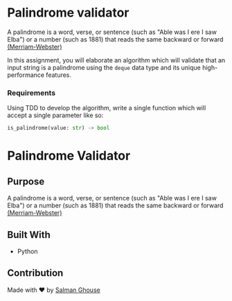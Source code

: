 # Palindrome validator

A palindrome is  a word, verse, or sentence (such as "Able was I ere I saw
Elba") or a number (such as 1881) that reads the same backward or forward
[(Merriam-Webster)](https://www.merriam-webster.com/dictionary/palindrome)

In this assignment, you will elaborate an algorithm which will validate that an
input string is a palindrome using the `deque` data type and its
unique high-performance features.


### Requirements
Using TDD to develop the algorithm, write a single function which will accept a
single parameter like so:

```python
is_palindrome(value: str) -> bool
```

# Palindrome Validator

## Purpose

A palindrome is  a word, verse, or sentence (such as "Able was I ere I saw
Elba") or a number (such as 1881) that reads the same backward or forward
[(Merriam-Webster)](https://www.merriam-webster.com/dictionary/palindrome)

## Built With
* Python

## Contribution
Made with ❤️ by [Salman Ghouse](http://www.salmanwebdeveloper.com)
